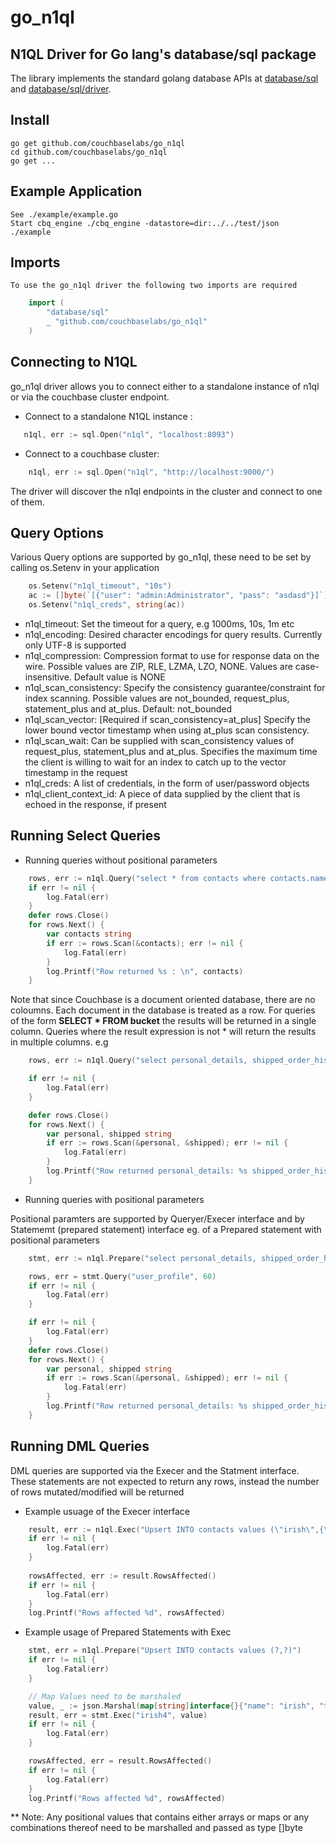 go_n1ql
=======

## N1QL Driver for Go lang's database/sql package

The library implements the standard golang database APIs at
[database/sql](http://golang.org/pkg/database/sql/) and 
[database/sql/driver](http://golang.org/pkg/database/sql/driver/).

## Install

    go get github.com/couchbaselabs/go_n1ql
    cd github.com/couchbaselabs/go_n1ql
    go get ...

## Example Application 

    See ./example/example.go
    Start cbq_engine ./cbq_engine -datastore=dir:../../test/json
    ./example

## Imports 

    To use the go_n1ql driver the following two imports are required 
```go
    import (
        "database/sql"
        _ "github.com/couchbaselabs/go_n1ql"
    )
```

## Connecting to N1QL

go_n1ql driver allows you to connect either to a standalone instance of n1ql or via 
the couchbase cluster endpoint. 

* Connect to a standalone N1QL instance :
```go
   n1ql, err := sql.Open("n1ql", "localhost:8093")
```
* Connect to a couchbase cluster:
```go
    n1ql, err := sql.Open("n1ql", "http://localhost:9000/")
```
The driver will discover the n1ql endpoints in the cluster and connect to one of them.

## Query Options 

Various Query options are supported by go_n1ql, these need to be set by calling os.Setenv in 
your application

```go
    os.Setenv("n1ql_timeout", "10s")
    ac := []byte(`[{"user": "admin:Administrator", "pass": "asdasd"}]`)
    os.Setenv("n1ql_creds", string(ac))
```
* n1ql_timeout: Set the timeout for a query, e.g 1000ms, 10s, 1m etc
* n1ql_encoding: Desired character encodings for query results. Currently only UTF-8 is supported
* n1ql_compression: Compression format to use for response data on the wire. 
  Possible values are ZIP, RLE, LZMA, LZO, NONE. Values are case-insensitive. Default value is NONE
* n1ql_scan_consistency: Specify the consistency guarantee/constraint for index scanning. 
  Possible values are not_bounded, request_plus, statement_plus and at_plus. Default: not_bounded
* n1ql_scan_vector: [Required if scan_consistency=at_plus] Specify the lower bound vector timestamp 
  when using at_plus scan consistency.
* n1ql_scan_wait: Can be supplied with scan_consistency values of request_plus, statement_plus and at_plus. 
  Specifies the maximum time the client is willing to wait for an index to catch up to the 
  vector timestamp in the request
* n1ql_creds: A list of credentials, in the form of user/password objects
* n1ql_client_context_id: A piece of data supplied by the client that is echoed in the response, if present

## Running Select Queries 

* Running queries without positional parameters 

```go
    rows, err := n1ql.Query("select * from contacts where contacts.name = \"dave\"")
    if err != nil {
        log.Fatal(err)
    }
    defer rows.Close()
    for rows.Next() {
        var contacts string
        if err := rows.Scan(&contacts); err != nil {
            log.Fatal(err)
        }
        log.Printf("Row returned %s : \n", contacts)
    }
```

Note that since Couchbase is a document oriented database, there are no coloumns. Each document in the 
database is treated as a row. For queries of the form **SELECT * FROM bucket** the results will be 
returned in a single column. Queries where the result expression is not * will return the results in 
multiple columns. e.g

```go
    rows, err := n1ql.Query("select personal_details, shipped_order_history from users_with_orders where doc_type=\"user_profile\" and personal_details.age = 60")

    if err != nil {
        log.Fatal(err)
    }

    defer rows.Close()
    for rows.Next() {
        var personal, shipped string
        if err := rows.Scan(&personal, &shipped); err != nil {
            log.Fatal(err)
        }
        log.Printf("Row returned personal_details: %s shipped_order_history %s : \n", personal, shipped)
    }
```

* Running queries with positional parameters 

Positional paramters are supported by Queryer/Execer interface and by Statememt (prepared statement) interface
eg. of a Prepared statement with positional parameters 

```go
    stmt, err := n1ql.Prepare("select personal_details, shipped_order_history from users_with_orders where doc_type=? and personal_details.age = ?")

    rows, err = stmt.Query("user_profile", 60)
    if err != nil {
        log.Fatal(err)
    }

    if err != nil {
        log.Fatal(err)
    }
    defer rows.Close()
    for rows.Next() {
        var personal, shipped string
        if err := rows.Scan(&personal, &shipped); err != nil {
            log.Fatal(err)
        }
        log.Printf("Row returned personal_details: %s shipped_order_history %s : \n", personal, shipped)
    }
```

## Running DML Queries 

DML queries are supported via the Execer and the Statment interface. These statements are not expected to return 
any rows, instead the number of rows mutated/modified will be returned

* Example usuage of the Execer interface

```go
    result, err := n1ql.Exec("Upsert INTO contacts values (\"irish\",{\"name\":\"irish\", \"type\":\"contact\"})")
    if err != nil {
        log.Fatal(err)
    }
 
    rowsAffected, err := result.RowsAffected()
    if err != nil {
        log.Fatal(err)
    }
    log.Printf("Rows affected %d", rowsAffected)
```

* Example usage of Prepared Statements with Exec

```go
    stmt, err = n1ql.Prepare("Upsert INTO contacts values (?,?)")
    if err != nil {
        log.Fatal(err)
    }

    // Map Values need to be marshaled
    value, _ := json.Marshal(map[string]interface{}{"name": "irish", "type": "contact"})
    result, err = stmt.Exec("irish4", value)
    if err != nil {
        log.Fatal(err)
    }

    rowsAffected, err = result.RowsAffected()
    if err != nil {
        log.Fatal(err)
    }
    log.Printf("Rows affected %d", rowsAffected)
```

** Note: Any positional values that contains either arrays or maps or any combinations thereof need to be 
   marshalled and passed as type []byte

